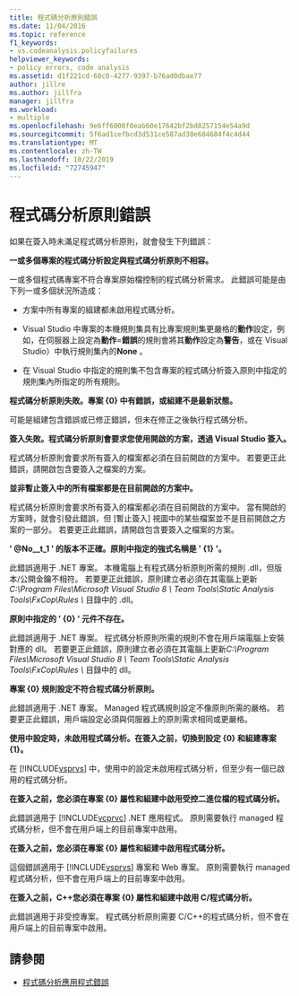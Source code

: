 ```yaml
---
title: 程式碼分析原則錯誤
ms.date: 11/04/2016
ms.topic: reference
f1_keywords:
- vs.codeanalysis.policyfailures
helpviewer_keywords:
- policy errors, code analysis
ms.assetid: d1f221cd-68c0-4277-9397-b76ad0dbae77
author: jillre
ms.author: jillfra
manager: jillfra
ms.workload:
- multiple
ms.openlocfilehash: 9e6ff6000f0eab60e17642bf2bd8257154e54a9d
ms.sourcegitcommit: 5f6ad1cefbcd3d531ce587ad30e684684f4c4d44
ms.translationtype: MT
ms.contentlocale: zh-TW
ms.lasthandoff: 10/22/2019
ms.locfileid: "72745947"
---
```

# <a name="code-analysis-policy-errors"></a>程式碼分析原則錯誤

如果在簽入時未滿足程式碼分析原則，就會發生下列錯誤：

**一或多個專案的程式碼分析設定與程式碼分析原則不相容。**

一或多個程式碼專案不符合專案原始檔控制的程式碼分析需求。 此錯誤可能是由下列一或多個狀況所造成：

- 方案中所有專案的組建都未啟用程式碼分析。

- Visual Studio 中專案的本機規則集具有比專案規則集更嚴格的**動作**設定，例如，在伺服器上設定為**動作**=**錯誤**的規則會將其**動作**設定為**警告**，或在 Visual Studio）中執行規則集內的**None** 。

- 在 Visual Studio 中指定的規則集不包含專案的程式碼分析簽入原則中指定的規則集內所指定的所有規則。

**程式碼分析原則失敗。專案 {0} 中有錯誤，或組建不是最新狀態。**

可能是組建包含錯誤或已修正錯誤，但未在修正之後執行程式碼分析。

**簽入失敗。程式碼分析原則會要求您使用開啟的方案，透過 Visual Studio 簽入。**

程式碼分析原則會要求所有簽入的檔案都必須在目前開啟的方案中。 若要更正此錯誤，請開啟包含要簽入之檔案的方案。

**並非暫止簽入中的所有檔案都是在目前開啟的方案中。**

程式碼分析原則會要求所有簽入的檔案都必須在目前開啟的方案中。 當有開啟的方案時，就會引發此錯誤，但 [暫止簽入] 視圖中的某些檔案並不是目前開啟之方案的一部分。 若要更正此錯誤，請開啟包含要簽入之檔案的方案。

**' @No__t_1 ' 的版本不正確。原則中指定的強式名稱是 ' {1} '。**

此錯誤適用于 .NET 專案。 本機電腦上有程式碼分析原則所需的規則 .dll，但版本/公開金鑰不相符。 若要更正此錯誤，原則建立者必須在其電腦上更新*C:\Program Files\Microsoft Visual Studio 8 \ Team Tools\Static Analysis Tools\FxCop\Rules \\* 目錄中的 .dll。

**原則中指定的 ' {0} ' 元件不存在。**

此錯誤適用于 .NET 專案。 程式碼分析原則所需的規則不會在用戶端電腦上安裝對應的 dll。 若要更正此錯誤，原則建立者必須在其電腦上更新*C:\Program Files\Microsoft Visual Studio 8 \ Team Tools\Static Analysis Tools\FxCop\Rules \\* 目錄中的 dll。

**專案 {0} 規則設定不符合程式碼分析原則。**

此錯誤適用于 .NET 專案。 Managed 程式碼規則設定不像原則所需的嚴格。 若要更正此錯誤，用戶端設定必須與伺服器上的原則需求相同或更嚴格。

**使用中設定時，未啟用程式碼分析。在簽入之前，切換到設定 {0} 和組建專案 {1}。**

在 [!INCLUDE[vsprvs](../code-quality/includes/vsprvs_md.md)] 中，使用中的設定未啟用程式碼分析，但至少有一個已啟用的程式碼分析。

**在簽入之前，您必須在專案 {0} 屬性和組建中啟用受控二進位檔的程式碼分析。**

此錯誤適用于 [!INCLUDE[vcprvc](../code-quality/includes/vcprvc_md.md)] .NET 應用程式。 原則需要執行 managed 程式碼分析，但不會在用戶端上的目前專案中啟用。

**在簽入之前，您必須在專案 {0} 屬性和組建中啟用程式碼分析。**

這個錯誤適用于 [!INCLUDE[vsprvs](../code-quality/includes/vsprvs_md.md)] 專案和 Web 專案。 原則需要執行 managed 程式碼分析，但不會在用戶端上的目前專案中啟用。

**在簽入之前，C++您必須在專案 {0} 屬性和組建中啟用 C/程式碼分析。**

此錯誤適用于非受控專案。 程式碼分析原則需要 C/C++的程式碼分析，但不會在用戶端上的目前專案中啟用。

## <a name="see-also"></a>請參閱

- [程式碼分析應用程式錯誤](../code-quality/code-analysis-application-errors.md)
